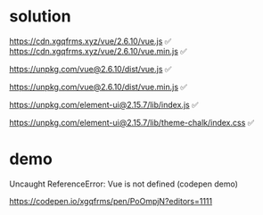 # solution

https://cdn.xgqfrms.xyz/vue/2.6.10/vue.js ✅
https://cdn.xgqfrms.xyz/vue/2.6.10/vue.min.js ✅


https://unpkg.com/vue@2.6.10/dist/vue.js ✅

https://unpkg.com/vue@2.6.10/dist/vue.min.js ✅



https://unpkg.com/element-ui@2.15.7/lib/index.js ✅

https://unpkg.com/element-ui@2.15.7/lib/theme-chalk/index.css ✅

# demo

Uncaught ReferenceError: Vue is not defined  (codepen demo)

https://codepen.io/xgqfrms/pen/PoOmpjN?editors=1111
